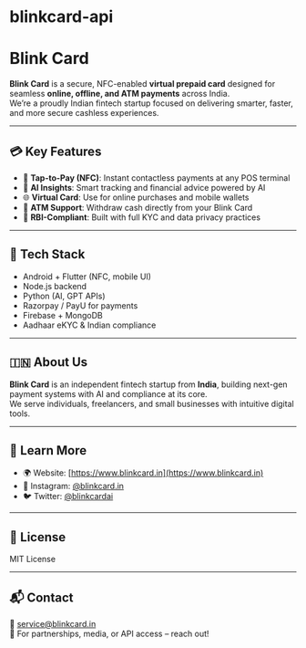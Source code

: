 # blinkcard-api
# Blink Card

**Blink Card** is a secure, NFC-enabled **virtual prepaid card** designed for seamless **online, offline, and ATM payments** across India.  
We’re a proudly Indian fintech startup focused on delivering smarter, faster, and more secure cashless experiences.

---

## 💳 Key Features

- 📶 **Tap-to-Pay (NFC)**: Instant contactless payments at any POS terminal  
- 🧠 **AI Insights**: Smart tracking and financial advice powered by AI  
- 🌐 **Virtual Card**: Use for online purchases and mobile wallets  
- 🏧 **ATM Support**: Withdraw cash directly from your Blink Card  
- 🔐 **RBI-Compliant**: Built with full KYC and data privacy practices

---

## 🧪 Tech Stack

- Android + Flutter (NFC, mobile UI)  
- Node.js backend  
- Python (AI, GPT APIs)  
- Razorpay / PayU for payments  
- Firebase + MongoDB  
- Aadhaar eKYC & Indian compliance

---

## 🇮🇳 About Us

**Blink Card** is an independent fintech startup from **India**, building next-gen payment systems with AI and compliance at its core.  
We serve individuals, freelancers, and small businesses with intuitive digital tools.

---

## 🔗 Learn More

- 🌍 Website: [https://www.blinkcard.in](https://www.blinkcard.in) 
- 📱 Instagram: [@blinkcard.in](https://instagram.com/blinkcarddotin)  
- 🐦 Twitter: [@blinkcardai](https://twitter.com/blinkcarddotin)

---

## 📄 License

MIT License

---

## 📬 Contact

📧 service@blinkcard.in  
🤝 For partnerships, media, or API access – reach out!
